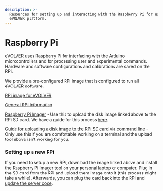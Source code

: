 ```yaml
---
description: >-
  Resources for setting up and interacting with the Raspberry Pi for use in the
  eVOLVER platform.
---
```


# Raspberry Pi

eVOLVER uses Raspberry Pi for interfacing with the Arduino microcontrollers and for processing user and experimental commands. Hardware and software configurations and calibrations are saved on the RPi.

We provide a pre-configured RPi image that is configured to run all eVOLVER software.

[RPi image for eVOLVER](https://drive.google.com/file/d/1yDQ\_HLA8o-DooAyxWKPMJJNqN8z-LEy3/view)

[General RPi information](https://www.raspberrypi.org/)

[Raspberry Pi Imager](https://www.raspberrypi.com/software/) - Use this to upload the disk image linked above to the RPi SD card. We have a guide for this process [here](../guides/raspberry-pi-configuration.md).

[Guide for uploading a disk image to the RPi SD card via command line](https://www.evolver.bio/t/configuring-a-new-rpi-for-evolver-as-server/210/2) - Only use this if you are comfortable working on a terminal and the upload tool above isn't working for you.

### Setting up a new RPi

If you need to setup a new RPi, download the image linked above and install the Raspberry Pi Imager tool on your personal laptop or computer. Plug in the SD card from the RPi and upload them image onto it (this process might take a while). Afterwards, you can plug the card back into the RPi and [update the server code](../guides/updating-the-evolver-server.md).
